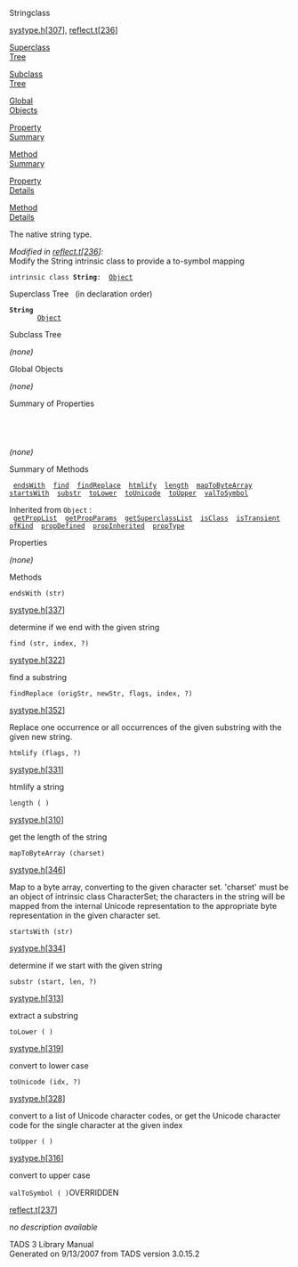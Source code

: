 <span class="title">String</span><span class="type">class</span>

[systype.h](../file/systype.h.html)\[[307](../source/systype.h.html#307)\],
[reflect.t](../file/reflect.t.html)\[[236](../source/reflect.t.html#236)\]

[Superclass  
Tree](#_SuperClassTree_)

[Subclass  
Tree](#_SubClassTree_)

[Global  
Objects](#_ObjectSummary_)

[Property  
Summary](#_PropSummary_)

[Method  
Summary](#_MethodSummary_)

[Property  
Details](#_Properties_)

[Method  
Details](#_Methods_)

<div class="fdesc">

The native string type.

*Modified in
[reflect.t](../file/reflect.t.html)\[[236](../source/reflect.t.html#236)\]:*  
Modify the String intrinsic class to provide a to-symbol mapping

`intrinsic class `**`String`**` :   `[`Object`](../object/Object1.html)

</div>

<span id="_SuperClassTree_"></span>

<div class="mjhd">

<span class="hdln">Superclass Tree</span>   (in declaration order)

</div>

**`String`**  
`         `[`Object`](../object/Object1.html)  
<span id="_SubClassTree_"></span>

<div class="mjhd">

<span class="hdln">Subclass Tree</span>  

</div>

*(none)* <span id="_ObjectSummary_"></span>

<div class="mjhd">

<span class="hdln">Global Objects</span>  

</div>

*(none)* <span id="_PropSummary_"></span>

<div class="mjhd">

<span class="hdln">Summary of Properties</span>  

</div>

` `

` `

*(none)* <span id="_MethodSummary_"></span>

<div class="mjhd">

<span class="hdln">Summary of Methods</span>  

</div>

` `[`endsWith`](#endsWith)`  `[`find`](#find)`  `[`findReplace`](#findReplace)`  `[`htmlify`](#htmlify)`  `[`length`](#length)`  `[`mapToByteArray`](#mapToByteArray)`  `[`startsWith`](#startsWith)`  `[`substr`](#substr)`  `[`toLower`](#toLower)`  `[`toUnicode`](#toUnicode)`  `[`toUpper`](#toUpper)`  `[`valToSymbol`](#valToSymbol)`  `

Inherited from `Object` :  
` `[`getPropList`](../object/Object1.html#getPropList)`  `[`getPropParams`](../object/Object1.html#getPropParams)`  `[`getSuperclassList`](../object/Object1.html#getSuperclassList)`  `[`isClass`](../object/Object1.html#isClass)`  `[`isTransient`](../object/Object1.html#isTransient)`  `[`ofKind`](../object/Object1.html#ofKind)`  `[`propDefined`](../object/Object1.html#propDefined)`  `[`propInherited`](../object/Object1.html#propInherited)`  `[`propType`](../object/Object1.html#propType)`  `

<span id="_Properties_"></span>

<div class="mjhd">

<span class="hdln">Properties</span>  

</div>

*(none)* <span id="_Methods_"></span>

<div class="mjhd">

<span class="hdln">Methods</span>  

</div>

<span id="endsWith"></span>

`endsWith (str)`

[systype.h](../file/systype.h.html)\[[337](../source/systype.h.html#337)\]

<div class="desc">

determine if we end with the given string

</div>

<span id="find"></span>

`find (str, index, ?)`

[systype.h](../file/systype.h.html)\[[322](../source/systype.h.html#322)\]

<div class="desc">

find a substring

</div>

<span id="findReplace"></span>

`findReplace (origStr, newStr, flags, index, ?)`

[systype.h](../file/systype.h.html)\[[352](../source/systype.h.html#352)\]

<div class="desc">

Replace one occurrence or all occurrences of the given substring with
the given new string.

</div>

<span id="htmlify"></span>

`htmlify (flags, ?)`

[systype.h](../file/systype.h.html)\[[331](../source/systype.h.html#331)\]

<div class="desc">

htmlify a string

</div>

<span id="length"></span>

`length ( )`

[systype.h](../file/systype.h.html)\[[310](../source/systype.h.html#310)\]

<div class="desc">

get the length of the string

</div>

<span id="mapToByteArray"></span>

`mapToByteArray (charset)`

[systype.h](../file/systype.h.html)\[[346](../source/systype.h.html#346)\]

<div class="desc">

Map to a byte array, converting to the given character set. 'charset'
must be an object of intrinsic class CharacterSet; the characters in the
string will be mapped from the internal Unicode representation to the
appropriate byte representation in the given character set.

</div>

<span id="startsWith"></span>

`startsWith (str)`

[systype.h](../file/systype.h.html)\[[334](../source/systype.h.html#334)\]

<div class="desc">

determine if we start with the given string

</div>

<span id="substr"></span>

`substr (start, len, ?)`

[systype.h](../file/systype.h.html)\[[313](../source/systype.h.html#313)\]

<div class="desc">

extract a substring

</div>

<span id="toLower"></span>

`toLower ( )`

[systype.h](../file/systype.h.html)\[[319](../source/systype.h.html#319)\]

<div class="desc">

convert to lower case

</div>

<span id="toUnicode"></span>

`toUnicode (idx, ?)`

[systype.h](../file/systype.h.html)\[[328](../source/systype.h.html#328)\]

<div class="desc">

convert to a list of Unicode character codes, or get the Unicode
character code for the single character at the given index

</div>

<span id="toUpper"></span>

`toUpper ( )`

[systype.h](../file/systype.h.html)\[[316](../source/systype.h.html#316)\]

<div class="desc">

convert to upper case

</div>

<span id="valToSymbol"></span>

`valToSymbol ( )`<span class="rem">OVERRIDDEN</span>

[reflect.t](../file/reflect.t.html)\[[237](../source/reflect.t.html#237)\]

<div class="desc">

*no description available*

</div>

<div class="ftr">

TADS 3 Library Manual  
Generated on 9/13/2007 from TADS version 3.0.15.2

</div>

